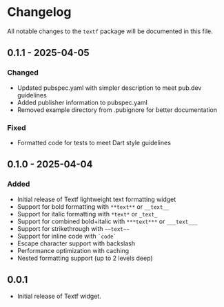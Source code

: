 # Changelog

All notable changes to the `textf` package will be documented in this file.

## 0.1.1 - 2025-04-05

### Changed

- Updated pubspec.yaml with simpler description to meet pub.dev guidelines
- Added publisher information to pubspec.yaml
- Removed example directory from .pubignore for better documentation

### Fixed

- Formatted code for tests to meet Dart style guidelines

## 0.1.0 - 2025-04-04

### Added

- Initial release of Textf lightweight text formatting widget
- Support for bold formatting with `**text**` or `__text__`
- Support for italic formatting with `*text*` or `_text_`
- Support for combined bold+italic with `***text***` or `___text___`
- Support for strikethrough with `~~text~~`
- Support for inline code with `` `code` ``
- Escape character support with backslash
- Performance optimization with caching
- Nested formatting support (up to 2 levels deep)

## 0.0.1

- Initial release of Textf widget.
